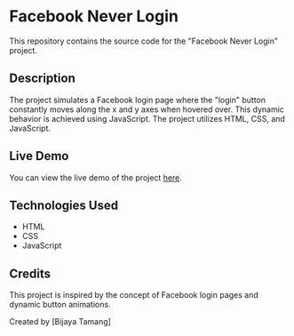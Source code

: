 # Facebook Never Login

This repository contains the source code for the "Facebook Never Login" project. 

## Description

The project simulates a Facebook login page where the "login" button constantly moves along the x and y axes when hovered over. This dynamic behavior is achieved using JavaScript. The project utilizes HTML, CSS, and JavaScript.

## Live Demo

You can view the live demo of the project [here](https://fbneverloginbybijayatamang.netlify.app/#).

## Technologies Used

- HTML
- CSS
- JavaScript

## Credits

This project is inspired by the concept of Facebook login pages and dynamic button animations. 

Created by [Bijaya Tamang]

